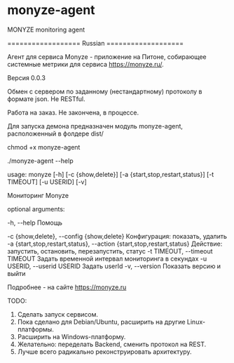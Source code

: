 # monyze-agent
MONYZE monitoring agent

================== Russian ===================

Агент для сервиса Monyze - приложение на Питоне, собирающее системные метрики для сервиса https://monyze.ru/. 

Версия 0.0.3

Обмен с сервером по заданному (нестандартному) протоколу в формате json. Не RESTful.

Работа на заказ. Не закончена, в процессе.

Для запуска демона предназначен модуль monyze-agent, расположенный в фолдере dist/

chmod +x monyze-agent

./monyze-agent --help

usage: monyze [-h] [-c {show,delete}] [-a {start,stop,restart,status}]
              [-t TIMEOUT] [-u USERID] [-v]

Мониторинг Monyze

optional arguments:

  -h, --help            Помощь

  -c {show,delete}, --config {show,delete}
                        Конфигурация: показать,
                        удалить
  -a {start,stop,restart,status}, --action {start,stop,restart,status}
                        Действие: запустить,
                        остановить, перезапустить,
                        статус
  -t TIMEOUT, --timeout TIMEOUT
                        Задать временной интервал
                        мониторинга в секундах
  -u USERID, --userid USERID
                        Задать userId
  -v, --version         Показать версию и выйти

Подробнее - на сайте https://monyze.ru

TODO:
1. Сделать запуск сервисом.
2. Пока сделано для Debian/Ubuntu, расширить на другие Linux-платформы.
3. Расширить на Windows-платформу.
4. Желательно: переделать Backend, сменить протокол на REST.
5. Лучше всего радикально реконструировать архитектуру.
